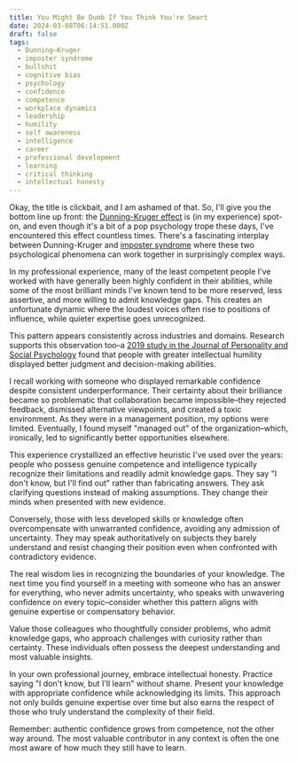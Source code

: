 ```yaml
---
title: You Might Be Dumb If You Think You're Smart
date: 2024-03-08T06:14:51.000Z
draft: false
tags:
  - Dunning–Kruger
  - imposter syndrome
  - bullshit
  - cognitive bias
  - psychology
  - confidence
  - competence
  - workplace dynamics
  - leadership
  - humility
  - self awareness
  - intelligence
  - career
  - professional development
  - learning
  - critical thinking
  - intellectual honesty
---
```


Okay, the title is clickbait, and I am ashamed of that. So, I'll give you the bottom line up front: the [Dunning-Kruger effect](https://en.wikipedia.org/wiki/Dunning%E2%80%93Kruger_effect) is (in my experience) spot-on, and even though it's a bit of a pop psychology trope these days, I've encountered this effect countless times. There's a fascinating interplay between Dunning-Kruger and [imposter syndrome](https://en.wikipedia.org/wiki/Impostor_syndrome) where these two psychological phenomena can work together in surprisingly complex ways.

In my professional experience, many of the least competent people I've worked with have generally been highly confident in their abilities, while some of the most brilliant minds I've known tend to be more reserved, less assertive, and more willing to admit knowledge gaps. This creates an unfortunate dynamic where the loudest voices often rise to positions of influence, while quieter expertise goes unrecognized.

This pattern appears consistently across industries and domains. Research supports this observation too–a [2019 study in the Journal of Personality and Social Psychology](https://psycnet.apa.org/record/2019-03327-001) found that people with greater intellectual humility displayed better judgment and decision-making abilities.

I recall working with someone who displayed remarkable confidence despite consistent underperformance. Their certainty about their brilliance became so problematic that collaboration became impossible–they rejected feedback, dismissed alternative viewpoints, and created a toxic environment. As they were in a management position, my options were limited. Eventually, I found myself "managed out" of the organization–which, ironically, led to significantly better opportunities elsewhere.

This experience crystallized an effective heuristic I've used over the years: people who possess genuine competence and intelligence typically recognize their limitations and readily admit knowledge gaps. They say "I don't know, but I'll find out" rather than fabricating answers. They ask clarifying questions instead of making assumptions. They change their minds when presented with new evidence.

Conversely, those with less developed skills or knowledge often overcompensate with unwarranted confidence, avoiding any admission of uncertainty. They may speak authoritatively on subjects they barely understand and resist changing their position even when confronted with contradictory evidence.

The real wisdom lies in recognizing the boundaries of your knowledge. The next time you find yourself in a meeting with someone who has an answer for everything, who never admits uncertainty, who speaks with unwavering confidence on every topic–consider whether this pattern aligns with genuine expertise or compensatory behavior.

Value those colleagues who thoughtfully consider problems, who admit knowledge gaps, who approach challenges with curiosity rather than certainty. These individuals often possess the deepest understanding and most valuable insights.

In your own professional journey, embrace intellectual honesty. Practice saying "I don't know, but I'll learn" without shame. Present your knowledge with appropriate confidence while acknowledging its limits. This approach not only builds genuine expertise over time but also earns the respect of those who truly understand the complexity of their field.

Remember: authentic confidence grows from competence, not the other way around. The most valuable contributor in any context is often the one most aware of how much they still have to learn.

